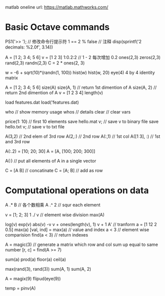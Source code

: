 matlab oneline url: https://matlab.mathworks.com/

# Basic Octave commands

PS1('>> ');         // 修改命令行提示符
1 == 2   % false    // 注释
disp(sprintf('2 decimals: %2.0f', 3.14))

A = [1 2; 3 4; 5 6]
v = [1 2 3]
1:0.2:2             // 1 - 2 每次增加 0.2
ones(2,3)
zeros(2,3)
rand(2,3)
randn(2,3)
C = 2 * ones(2, 3)

w = -6 + sqrt(10)*(randn(1, 100))
hist(w)
hist(w, 20)
eye(4)   4 by 4 identity matrix

A = [1 2; 3 4; 5 6]
size(A)
size(A, 1)  // return 1st dimention of A
size(A, 2)  // return 2nd dimention of A
v = [1 2 3 4]
length(v)


load features.dat
load('features.dat)

who        // show memory usage
whos       // details
clear      // clear vars

price(1: 10)    // first 10 elements
save hello.mat v;   // save v to binary file
save hello.txt v;   // save v to txt file

A(3,2)        // 2nd elem of 3rd row
A(2,:)        // 2nd row
A(:,1)        // 1st col
A([1 3], :)   // 1st and 3rd row

A(:.2) = [10; 20; 30]
A = [A, [100; 200; 300]]

A(:)       // put all elements of A in a single vector

C = [A B]      // concatinate
C = [A; B]     // add as row


# Computational operations on data
A .* B         // 各个数相乘
A .^ 2         // squr each element

v = [1; 2; 3]
1 ./ v         // element wise division
max(A)

log(v)
exp(v)
abs(v)
-v
v + ones(length(v), 1)
v + 1
A'            // tranform
a = [1 12 2 0.5]
max(a)
[val, ind] = max(a)   // value and index
a < 3         // element wise comparision
find(a < 3)   // return indexes

A = magic(3)  // generate a matrix which row and col sum up equal to same number
[r, c] = find(A >= 7)

sum(a)
prod(a)
floor(a)
ceil(a)

max(rand(3), rand(3))
sum(A, 1)
sum(A, 2)

A = magix(9)
flipud(eye(9))

temp = pinv(A)










